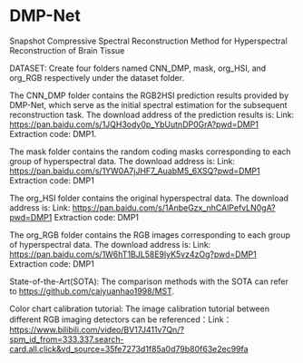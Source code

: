 # DMP-Net
Snapshot Compressive Spectral Reconstruction Method for Hyperspectral Reconstruction of Brain Tissue

DATASET:
Create four folders named CNN_DMP, mask, org_HSI, and org_RGB respectively under the dataset folder.

The CNN_DMP folder contains the RGB2HSI prediction results provided by DMP-Net, which serve as the initial spectral estimation for the subsequent reconstruction task. The download address of the prediction results is: Link: https://pan.baidu.com/s/1JQH3ody0p_YbUutnDP0GrA?pwd=DMP1
Extraction code: DMP1.

The mask folder contains the random coding masks corresponding to each group of hyperspectral data. The download address is: Link: https://pan.baidu.com/s/1YW0A7jJHF7_AuabM5_6XSQ?pwd=DMP1
Extraction code: DMP1

The org_HSI folder contains the original hyperspectral data. The download address is: Link: https://pan.baidu.com/s/1AnbeGzx_nhCAlPefvLN0gA?pwd=DMP1 
Extraction code: DMP1 

The org_RGB folder contains the RGB images corresponding to each group of hyperspectral data. The download address is: Link: https://pan.baidu.com/s/1W6hT1BJL58E9lyK5vz4zOg?pwd=DMP1
Extraction code: DMP1 

State-of-the-Art(SOTA):
The comparison methods with the SOTA can refer to https://github.com/caiyuanhao1998/MST.

Color chart calibration tutorial:
The image calibration tutorial between different RGB imaging detectors can be referenced：Link：https://www.bilibili.com/video/BV17J411v7Qn/?spm_id_from=333.337.search-card.all.click&vd_source=35fe7273d1f85a0d79b80f63e2ec99fa
